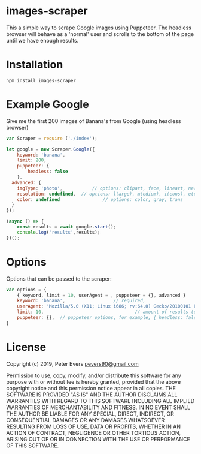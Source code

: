 # images-scraper
This a simple way to scrape Google images using Puppeteer. The headless browser will behave as a 'normal' user and scrolls to the bottom of the page until we have enough results.

# Installation
```npm install images-scraper```

# Example Google
Give me the first 200 images of Banana's from Google (using headless browser)

```js
var Scraper = require ('./index');

let google = new Scraper.Google({
	keyword: 'banana',
	limit: 200,
	puppeteer: {
		headless: false
	},
  advanced: {
    imgType: 'photo', 			// options: clipart, face, lineart, news, photo
    resolution: undefined, 	// options: l(arge), m(edium), i(cons), etc.
    color: undefined 				// options: color, gray, trans
  }
});

(async () => {
	const results = await google.start();
	console.log('results',results);
})();
```

# Options
Options that can be passed to the scraper:

```js
var options = {
	{ keyword, limit = 10, userAgent = , puppeteer = {}, advanced }
	keyword: 'banana',					// required,
	userAgent: 'Mozilla/5.0 (X11; Linux i686; rv:64.0) Gecko/20100101 Firefox/64.0',			// the user agent
	limit: 10,									// amount of results to fetch
	puppeteer: {},	// puppeteer options, for example, { headless: false }
}
```

# License
Copyright (c) 2019, Peter Evers <pevers90@gmail.com>

Permission to use, copy, modify, and/or distribute this software for any purpose with or without fee is hereby granted, provided that the above copyright notice and this permission notice appear in all copies.
THE SOFTWARE IS PROVIDED "AS IS" AND THE AUTHOR DISCLAIMS ALL WARRANTIES WITH REGARD TO THIS SOFTWARE INCLUDING ALL IMPLIED WARRANTIES OF MERCHANTABILITY AND FITNESS. IN NO EVENT SHALL THE AUTHOR BE LIABLE FOR ANY SPECIAL, DIRECT, INDIRECT, OR CONSEQUENTIAL DAMAGES OR ANY DAMAGES WHATSOEVER RESULTING FROM LOSS OF USE, DATA OR PROFITS, WHETHER IN AN ACTION OF CONTRACT, NEGLIGENCE OR OTHER TORTIOUS ACTION, ARISING OUT OF OR IN CONNECTION WITH THE USE OR PERFORMANCE OF THIS SOFTWARE.
